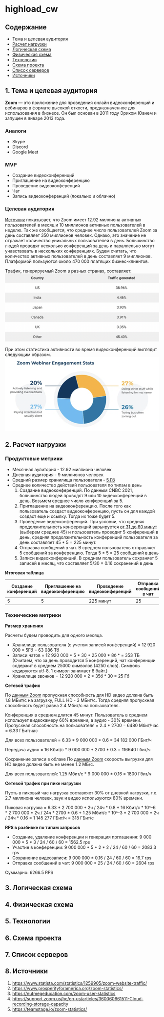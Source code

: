 # highload_cw

## Содержание

* [Тема и целевая аудитория](#1)
* [Расчет нагрузки](#2)
* [Логическая схема](#3)
* [Физическая схема](#4)
* [Технологии](#5)
* [Схема проекта](#6)
* [Список серверов](#7)
* [Источники](#8)


## 1. Тема и целевая аудитория <a name="1"></a>

**Zoom** — это приложение для проведения онлайн видеоконференций и вебинаров в формате высокой еткости, предназначенное для использования в бизнесе. Он был основан в 2011 году Эриком Юанем и запущен в январе 2013 года.

### Аналоги

- Skype
- Discord
- Google Meet

### MVP

- Создание видеоконференций
- Приглашение на видеоконференцию
- Проведение видеоконференций
- Чат
- Запись видеоконференций (локально и облачно)

### Целевая аудитория

[Источник](https://nutmegeducation.com/zoom-user-statistics)
показывает, что Zoom имеет 12.92 миллиона активных пользователей в месяц и 10 миллионов активных пользователей в неделю. Так же сообщается, что среднее число пользователей Zoom за день составляет 350 миллионов человек. Однако, это значение не отражает количество уникальных пользователей в день. Большинство людей проводят несколько конференций за день и параллельно могут учавствовать в нескольких конференциях. Будем считать, что количество активных пользователей в день составляет 9 миллионов. Платформой пользуются около 470 000 платящих бизнес-клиентов.

Трафик, генерируемый Zoom в разных странах, составляет: 
![Image alt](https://github.com/ArKarina/highload_cw/raw/main/img/countries.png)


При этом статистика активности во время видеоконференций выглядит следующим образом.
![Image alt](https://github.com/ArKarina/highload_cw/raw/main/img/Webinar.png)

## 2. Расчет нагрузки <a name="2"></a>

### Продуктовые метрики

- Месячная аулитория - 12.92 миллиона человек
- Дневная аудитория - 9 миллионов человек
- Средний размер хранилища пользователя - [5 Гб](https://support.zoom.us/hc/en-us/articles/360060661511-Cloud-recording-storage-capacity)
- Среднее количество действий пользователя по типам в день
  1. Создание видеоконференций.
     По данным CNBC 2021, большинство людей проводят 9 или 10 видеоконференций в день. Возьмем среднее число конференций за 5.
  2. Приглашение на видеоконференцию.
     После того как пользователь создаст видеоконференцию, пусть он для каждой создаст еще и ссылку. Тогда их тоже будет 5.
  3. Проведение видеоконференций.
     При условии, что средняя продолжительность конференций варьируется [от 31 до 60 минут](https://teamstage.io/zoom-statistics/) (выберем среднее 45) и пользователь проводит 5 конференций в день, средняя продолжительность конференций пользователя за день составляет 45 * 5 = 225 минут.
  4. Отправка сообщений в чат.
     В среднем пользователь отправляет 5 сообщений за конференцию. Тогда 5 * 5 = 25 сообщений в день
  5. Записи видеоконференций.
     В среднем пользователь сохраняет 5 записей в месяц, что составляет 5/30 = 0.16 сохранений в день
     
**Итоговая таблица**

| Создание конференций | Приглашение на видеоконференцию | Проведение видеоконференций | Отправка сообщений в чат | Записи видеоконференций |
|---------------------------|----------------------|-----------------------|-----------------------|------------------------|
| 5                         | 5                  | 225 минут                  | 25                  | 0.16                    |


### Технические метрики

**Размер хранения**

Расчеты будем проводить для одного месяца.

- Хранилище пользователя (с учетом записей конференций) = 12 920 000 * 5Гб = 63 086 Тб
- Записи чатов = 12 920 000 * 5 * 30 *  25 000 * 8б * = 353 ТБ
(Считаем, что за день проводится 5 конференций, чат конференции содержит в среднем 25000 символов (4250 слов). Символы кодируются utf-8, 1 символ занимает 8 байт.)
- Хранилище звонков = 12 920 000 * 2 * 35б * 30 = 25 Гб

**Сетевой трафик**

По [данным Zoom](https://support.zoom.us/hc/ru/articles/201362023-%D0%A1%D0%B8%D1%81%D1%82%D0%B5%D0%BC%D0%BD%D1%8B%D0%B5-%D1%82%D1%80%D0%B5%D0%B1%D0%BE%D0%B2%D0%B0%D0%BD%D0%B8%D1%8F-Zoom-%D0%B4%D0%BB%D1%8F-%D0%9E%D0%A1-Windows-macOS-%D0%B8-Linux#:~:text=%D0%A2%D1%80%D0%B5%D0%B1%D0%BE%D0%B2%D0%B0%D0%BD%D0%B8%D1%8F%20%D0%BA%20%D0%BF%D1%80%D0%BE%D0%BF%D1%83%D1%81%D0%BA%D0%BD%D0%BE%D0%B9%20%D1%81%D0%BF%D0%BE%D1%81%D0%BE%D0%B1%D0%BD%D0%BE%D1%81%D1%82%D0%B8,-Zoom%20%D0%BE%D0%BF%D1%82%D0%B8%D0%BC%D0%B8%D0%B7%D0%B8%D1%80%D1%83%D0%B5%D1%82%20%D0%B8%D1%81%D0%BF%D0%BE%D0%BB%D1%8C%D0%B7%D0%BE%D0%B2%D0%B0%D0%BD%D0%B8%D0%B5&text=%D0%94%D0%BB%D1%8F%20%D0%B2%D0%B8%D0%B4%D0%B5%D0%BE%D0%B2%D1%8B%D0%B7%D0%BE%D0%B2%D0%BE%D0%B2%201%20%D0%BD%D0%B0%201,%2F%D1%81%20(%D0%B8%D1%81%D1%85%D0%BE%D0%B4%D1%8F%D1%89%D0%B0%D1%8F%2F%D0%B2%D1%85%D0%BE%D0%B4%D1%8F%D1%89%D0%B0%D1%8F)%3B) пропускная способность для HD видео должна быть 1.8 МБит/с на загрузку, FULL HD - 3 МБит/с. Тогда средняя пропускная способность будет равна 2.4 Мбит/с на пользователя.

Конференция в среднем длится 45 минут. Пользователь в среднем использует видеокамеру 60% времени, а аудио - 30% времени.
Пропускная способность на пользователя = 2.4 * 2700 = 6480 Мбит/час = 6.33 ГБит/час

Для всех пользователей = 6.33 * 9 000 000 * 0.6 = 34 182 000 ГБит/ч

Передача аудио = 16 Кбит/с * 9 000 000 * 2700 * 0.3 = 116640 Гбит/ч

Сохранение записи в облаке
По [данным Zoom](https://support.zoom.us/hc/ru/articles/201362023-%D0%A1%D0%B8%D1%81%D1%82%D0%B5%D0%BC%D0%BD%D1%8B%D0%B5-%D1%82%D1%80%D0%B5%D0%B1%D0%BE%D0%B2%D0%B0%D0%BD%D0%B8%D1%8F-Zoom-%D0%B4%D0%BB%D1%8F-%D0%9E%D0%A1-Windows-macOS-%D0%B8-Linux#:~:text=%D0%A2%D1%80%D0%B5%D0%B1%D0%BE%D0%B2%D0%B0%D0%BD%D0%B8%D1%8F%20%D0%BA%20%D0%BF%D1%80%D0%BE%D0%BF%D1%83%D1%81%D0%BA%D0%BD%D0%BE%D0%B9%20%D1%81%D0%BF%D0%BE%D1%81%D0%BE%D0%B1%D0%BD%D0%BE%D1%81%D1%82%D0%B8,-Zoom%20%D0%BE%D0%BF%D1%82%D0%B8%D0%BC%D0%B8%D0%B7%D0%B8%D1%80%D1%83%D0%B5%D1%82%20%D0%B8%D1%81%D0%BF%D0%BE%D0%BB%D1%8C%D0%B7%D0%BE%D0%B2%D0%B0%D0%BD%D0%B8%D0%B5&text=%D0%94%D0%BB%D1%8F%20%D0%B2%D0%B8%D0%B4%D0%B5%D0%BE%D0%B2%D1%8B%D0%B7%D0%BE%D0%B2%D0%BE%D0%B2%201%20%D0%BD%D0%B0%201,%2F%D1%81%20(%D0%B8%D1%81%D1%85%D0%BE%D0%B4%D1%8F%D1%89%D0%B0%D1%8F%2F%D0%B2%D1%85%D0%BE%D0%B4%D1%8F%D1%89%D0%B0%D1%8F)%3B) скорость выгрузки для HD видео должна быть не менее 1.2 МБ/с.

Для всех пользователей: 1.25 Мбит/с * 9 000 000 * 0.16 = 1800 Гбит/ч 

**Сетевой трафик при пике нагрузки**

Пусть в пиковый час нагрузка составляет 30% от дневной нагрузки, т.е. 2.7 миллиона человек, звук и видео используются 80% времени.

Пиковая нагрузка = 6.33 * 2 700 000 * 2ч / 24ч * 0.8 + 16 Кбит/с * 10^-6 * 2 700 000 * 2ч / 24ч * 2700 * 0.6 + 1.25 Мбит/с * 10^-3 * 2 700 000 * 2ч / 24ч * 0.16 = 1 145 277 ГБит/ч = 318 ГБит/с

**RPS в разбивке по типам запросов**

- Создание, удаление конференции и генерация прглашения: 9 000 000 * 5 * 3 / 24 / 60 / 60 = 1562.5 rps
- Участие в конференции: 9 000 000 * 5 * 2 * 2 / 24 / 60 / 60 = 2083.3 rps
- Сохранение видеозаписи: 9 000 000 * 0.16 / 24 / 60 / 60 = 16.7 rps
- Отправка сообщений в чат: 9 000 000 * 25 / 24 / 60 / 60 = 2604 rps

Суммарно: 6266.5 RPS

## 3. Логическая схема <a name="3"></a>

## 4. Физическая схема <a name="4"></a>

## 5. Технологии <a name="5"></a>

## 6. Схема проекта <a name="6"></a>

## 7. Список серверов <a name="7"></a>

## 8. Источники <a name="8"></a>

1. https://www.statista.com/statistics/1259905/zoom-website-traffic/
2. https://www.prosperityforamerica.org/zoom-statistics/
3. https://nutmegeducation.com/zoom-user-statistics
4. https://support.zoom.us/hc/en-us/articles/360060661511-Cloud-recording-storage-capacity
5. https://teamstage.io/zoom-statistics/
